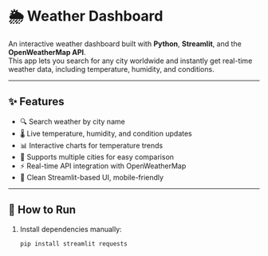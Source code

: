# 🌦️ Weather Dashboard

An interactive weather dashboard built with **Python**, **Streamlit**, and the **OpenWeatherMap API**.  
This app lets you search for any city worldwide and instantly get real-time weather data, including temperature, humidity, and conditions.  

---

## ✨ Features
- 🔍 Search weather by city name  
- 🌡️ Live temperature, humidity, and condition updates  
- 📊 Interactive charts for temperature trends  
- 📍 Supports multiple cities for easy comparison  
- ⚡ Real-time API integration with OpenWeatherMap  
- 🎨 Clean Streamlit-based UI, mobile-friendly  

---

## 🚀 How to Run

1. Install dependencies manually:
   ```bash
   pip install streamlit requests

